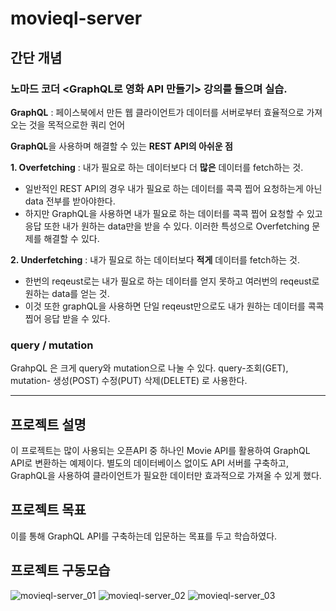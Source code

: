 # movieql-server
## 간단 개념
### 노마드 코더 <GraphQL로 영화 API 만들기> 강의를 들으며 실습.
**GraphQL** : 페이스북에서 만든 웹 클라이언트가 데이터를 서버로부터 효율적으로 가져오는 것을 목적으로한 쿼리 언어

**GraphQL**을 사용하며 해결할 수 있는 **REST API의 아쉬운 점**

**1. Overfetching** : 내가 필요로 하는 데이터보다 더 **많은** 데이터를 fetch하는 것.
- 일반적인 REST API의 경우 내가 필요로 하는 데이터를 콕콕 찝어 요청하는게 아닌 data 전부를 받아야한다.
- 하지만 GraphQL을 사용하면 내가 필요로 하는 데이터를 콕콕 찝어 요청할 수 있고 응답 또한 내가 원하는 data만을 받을 수 있다.
이러한 특성으로 Overfetching 문제를 해결할 수 있다.

**2. Underfetching** : 내가 필요로 하는 데이터보다 **적게** 데이터를 fetch하는 것.
- 한번의 reqeust로는 내가 필요로 하는 데이터를 얻지 못하고 여러번의 reqeust로 원하는 data를 얻는 것.
- 이것 또한 graphQL을 사용하면 단일 reqeust만으로도 내가 원하는 데이터를 콕콕 찝어 응답 받을 수 있다.

### query / mutation
GrahpQL 은 크게 query와 mutation으로 나눌 수 있다.
query-조회(GET), mutation- 생성(POST) 수정(PUT) 삭제(DELETE) 로 사용한다.
***
## 프로젝트 설명
이 프로젝트는 많이 사용되는 오픈API 중 하나인 Movie API를 활용하여 GraphQL API로 변환하는 예제이다.
별도의 데이터베이스 없이도 API 서버를 구축하고, GraphQL을 사용하여 클라이언트가 필요한 데이터만 효과적으로 가져올 수 있게 했다.

## 프로젝트 목표
이를 통해 GraphQL API를 구축하는데 입문하는 목표를 두고 학습하였다.

## 프로젝트 구동모습
![movieql-server_01](https://github.com/kor-seonwoo/movieql-server/assets/74663731/a338ae34-bdce-43b6-9853-08a346153022)
![movieql-server_02](https://github.com/kor-seonwoo/movieql-server/assets/74663731/7997bf63-5a78-4453-b364-9e53374b0054)
![movieql-server_03](https://github.com/kor-seonwoo/movieql-server/assets/74663731/b635a6de-1bea-49f3-9d03-7e0572b81f91)
